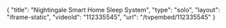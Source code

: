 {
    "title": "Nightingale Smart Home Sleep System",
    "type": "solo",
    "layout": "iframe-static",
    "videoId": "112335545",
    "url": "\/tvpembed\/112335545"
}